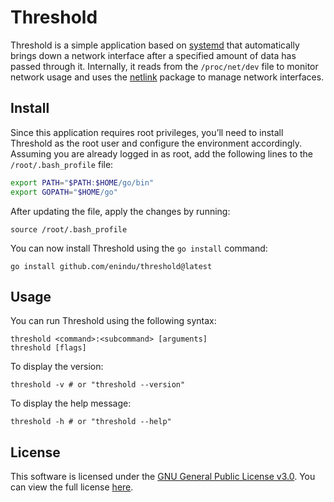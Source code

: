 # Threshold

Threshold is a simple application based on [systemd](https://github.com/systemd/systemd) that automatically brings down a network interface after a specified amount of data has passed through it. Internally, it reads from the `/proc/net/dev` file to monitor network usage and uses the [netlink](https://github.com/vishvananda/netlink) package to manage network interfaces.

## Install

Since this application requires root privileges, you’ll need to install Threshold as the root user and configure the environment accordingly. Assuming you are already logged in as root, add the following lines to the `/root/.bash_profile` file:

```bash
export PATH="$PATH:$HOME/go/bin"
export GOPATH="$HOME/go"
```

After updating the file, apply the changes by running:

```
source /root/.bash_profile
```

You can now install Threshold using the `go install` command:

```
go install github.com/enindu/threshold@latest
```

## Usage

You can run Threshold using the following syntax:

```
threshold <command>:<subcommand> [arguments]
threshold [flags]
```

To display the version:

```
threshold -v # or "threshold --version"
```

To display the help message:

```
threshold -h # or "threshold --help"
```

## License

This software is licensed under the [GNU General Public License v3.0](https://www.gnu.org/licenses/gpl-3.0.en.html). You can view the full license [here](https://github.com/enindu/threshold/blob/master/COPYING).
